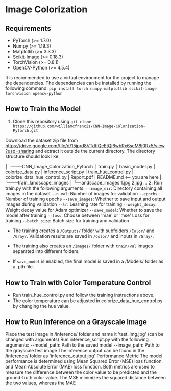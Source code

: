 # Image Colorization
## Requirements

- PyTorch (>= 1.7.0)
- Numpy (>= 1.19.3)
- Matplotlib (>= 3.3.3)
- Scikit-Image (>= 0.18.3)
- TorchVision (>= 0.8.1)
- OpenCV-Python (>= 4.5.4)

It is recommended to use a virtual environment for the project to manage the dependencies. The dependencies can be installed by running the following command:
`pip install torch numpy matplotlib scikit-image torchvision opencv-python`

## How to Train the Model

1. Clone this repository using `git clone https://github.com/williamcfrancis/CNN-Image-Colorization-Pytorch.git`

Download the dataset zip file from https://drive.google.com/file/d/15jprd8VTdtIQeEtQj6wbRx6seM8j0Rx5/view?usp=sharing and extract it outside the current directory. The directory structure should look like:

│
└───CNN_Image_Colorization_Pytorch
│      train.py
│      basic_model.py
|      colorize_data.py
|      inference_script.py
|      train_hue_control.py
|      colorize_data_hue_control.py
|      Report.pdf
|      README.md  <-- you are here
|
└───train_landscape_images
    │ 
    └─landscape_images
           1.jpg
           2.jpg
           ...
2. Run train.py with the following arguments:
`--image_dir`: Directory containing all images in the dataset
`--n_val`: Number of images for validation
`--epochs`: Number of training epochs
`--save_images`: Whether to save input and output images during validation
`--lr`: Learning rate for training
`--weight_decay`: Weight decay value for Adam optimizer
`--save_model`: Whether to save the model after training
`--loss`: Choose between 'mae' or 'mse' Loss for training
`--batch_size`: Batch size for training and validation

- The training creates a `/Outputs/` folder with subfolders `/Color/` and `/Gray/`. Validation results are saved in `/Color/` and inputs in `/Gray/`.

- The training also creates an `/Images/` folder with `train/val` images separated into different folders.

- If `save_model` is enabled, the final model is saved in a /Models/ folder as a .pth file.

## How to Train with Color Temperature Control

- Run train_hue_control.py and follow the training instructions above.
- The color temperature can be adjusted in colorize_data_hue_control.py by changing the hue value.

## How to Run Inference on a Grayscale Image
Place the test image in /inference/ folder and name it 'test_img.jpg' (can be changed with arguments)
Run inference_script.py with the following arguments:
--model_path: Path to the saved model
--image_path: Path to the grayscale test image
The inference output can be found in the /inference/ folder as 'inference_output.jpg'
Performance Metric
The model performance is determined using Mean Squared Error (MSE) loss function and Mean Absolute Error (MAE) loss function. Both metrics are used to measure the difference between the color value to be predicted and the ground-truth color value. The MSE minimizes the squared distance between the two values, whereas the MAE
